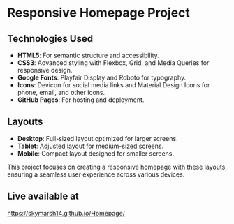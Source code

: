 # Responsive Homepage Project

## Technologies Used
- **HTML5**: For semantic structure and accessibility.
- **CSS3**: Advanced styling with Flexbox, Grid, and Media Queries for responsive design.
- **Google Fonts**: Playfair Display and Roboto for typography.
- **Icons**: Devicon for social media links and Material Design Icons for phone, email, and other icons.
- **GitHub Pages**: For hosting and deployment.

## Layouts
- **Desktop**: Full-sized layout optimized for larger screens.
- **Tablet**: Adjusted layout for medium-sized screens.
- **Mobile**: Compact layout designed for smaller screens.

This project focuses on creating a responsive homepage with these layouts, ensuring a seamless user experience across various devices.

## Live available at 
https://skymarsh14.github.io/Homepage/
